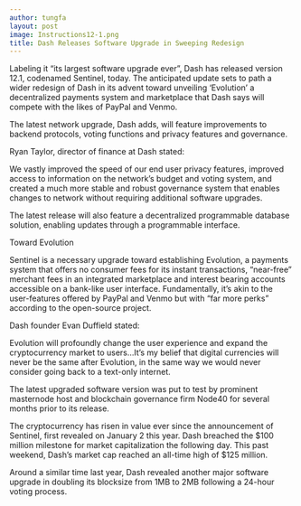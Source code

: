```yaml
---
author: tungfa
layout: post
image: Instructions12-1.png
title: Dash Releases Software Upgrade in Sweeping Redesign
---
```

Labeling it “its largest software upgrade ever”, Dash has released version 12.1, codenamed Sentinel, today. The anticipated update sets to path a wider redesign of Dash in its advent toward unveiling ‘Evolution’ a decentralized payments system and marketplace that Dash says will compete with the likes of PayPal and Venmo.

The latest network upgrade, Dash adds, will feature improvements to backend protocols, voting functions and privacy features and governance.

Ryan Taylor, director of finance at Dash stated:

We vastly improved the speed of our end user privacy features, improved access to information on the network’s budget and voting system, and created a much more stable and robust governance system that enables changes to network without requiring additional software upgrades.

The latest release will also feature a decentralized programmable database solution, enabling updates through a programmable interface.

Toward Evolution

Sentinel is a necessary upgrade toward establishing Evolution, a payments system that offers no consumer fees for its instant transactions, “near-free” merchant fees in an integrated marketplace and interest bearing accounts accessible on a bank-like user interface. Fundamentally, it’s akin to the user-features offered by PayPal and Venmo but with “far more perks” according to the open-source project.

Dash founder Evan Duffield stated:

Evolution will profoundly change the user experience and expand the cryptocurrency market to users…It’s my belief that digital currencies will never be the same after Evolution, in the same way we would never consider going back to a text-only internet.

The latest upgraded software version was put to test by prominent masternode host and blockchain governance firm Node40 for several months prior to its release.

The cryptocurrency has risen in value ever since the announcement of Sentinel, first revealed on January 2 this year. Dash breached the $100 million milestone for market capitalization the following day. This past weekend, Dash’s market cap reached an all-time high of $125 million.

Around a similar time last year, Dash revealed another major software upgrade in doubling its blocksize from 1MB to 2MB following a 24-hour voting process.
